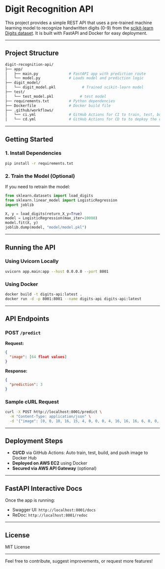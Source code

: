 # Digit Recognition API

This project provides a simple REST API that uses a pre-trained machine learning model to recognize handwritten digits (0-9) from the [scikit-learn Digits dataset](https://scikit-learn.org/stable/modules/generated/sklearn.datasets.load_digits.html). It is built with FastAPI and Docker for easy deployment.

---

##  Project Structure

```bash
digit-recognition-api/
├── app/
│   ├── main.py              # FastAPI app with prediction route
│   └── model.py             # Loads model and prediction logic
├── digit_model/
│   └── digit_model.pkl            # Trained scikit-learn model
├── test/
│   └── test_model.pkl            # test model
├── requirements.txt         # Python dependencies
├── Dockerfile               # Docker build file
├── .github/workflows/
│   └── ci.yml               # GitHub Actions for CI to train, test, build and push to docker hub
│   └── cd.yml               # GitHub Actions for CD to to depkoy the docer cobtiabers to AWS EC2
```

---

##  Getting Started

### 1. Install Dependencies

```bash
pip install -r requirements.txt
```

### 2. Train the Model (Optional)

If you need to retrain the model:

```python
from sklearn.datasets import load_digits
from sklearn.linear_model import LogisticRegression
import joblib

X, y = load_digits(return_X_y=True)
model = LogisticRegression(max_iter=10000)
model.fit(X, y)
joblib.dump(model, "model/model.pkl")
```

---

##  Running the API

### Using Uvicorn Locally

```bash
uvicorn app.main:app --host 0.0.0.0 --port 8001
```

### Using Docker

```bash
docker build -t digits-api:latest .
docker run -d -p 8001:8001 --name digits-api digits-api:latest
```

---

## API Endpoints

### POST `/predict`

**Request:**

```json
{
  "image": [64 float values]
}
```

**Response:**

```json
{
  "prediction": 3
}
```

### Sample cURL Request

```bash
curl -X POST http://localhost:8001/predict \
  -H "Content-Type: application/json" \
  -d '{"image": [0, 0, 10, 16, 15, 4, 0, 0, 0, 4, 16, 16, 16, 6, 0, 0, 0, 8, 15, 12, 15, 8, 0, 0, 0, 4, 6, 0, 15, 8, 0, 0, 0, 0, 0, 0, 15, 8, 0, 0, 0, 0, 0, 0, 15, 8, 0, 0, 0, 0, 1, 4, 16, 8, 0, 0, 0, 0, 13, 16, 13, 2, 0, 0]}'
```

---

##  Deployment Steps

- **CI/CD** via GitHub Actions: Auto train, test, build, and push image to Docker Hub
- **Deployed on AWS EC2** using Docker
- **Secured via AWS API Gateway** (optional)

---

##  FastAPI Interactive Docs

Once the app is running:

- Swagger UI: `http://localhost:8001/docs`
- ReDoc: `http://localhost:8001/redoc`

---

## License

MIT License

---

Feel free to contribute, suggest improvements, or request more features!

